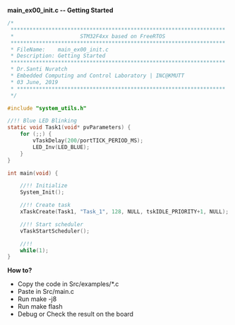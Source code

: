 **main_ex00_init.c -- Getting Started**

```c
/*
 ********************************************************************
 *                     STM32F4xx based on FreeRTOS
 ********************************************************************
 * FileName:    main_ex00_init.c
 * Description: Getting Started 
 ********************************************************************
 * Dr.Santi Nuratch
 * Embedded Computing and Control Laboratory | INC@KMUTT
 * 03 June, 2019
 * ****************************************************************** 
 */

#include "system_utils.h"

//!! Blue LED Blinking
static void Task1(void* pvParameters) {
	for (;;) {
		vTaskDelay(200/portTICK_PERIOD_MS);
        LED_Inv(LED_BLUE);
	}
}

int main(void) {

    //!! Initialize
    System_Init();

    //!! Create task
    xTaskCreate(Task1, "Task_1", 128, NULL, tskIDLE_PRIORITY+1, NULL);

    //!! Start scheduler
    vTaskStartScheduler();

    //!!
    while(1);
}
```

**How to?**
* Copy the code in Src/examples/*.c
* Paste in Src/main.c
* Run make -j8
* Run make flash
* Debug or Check the result on the board
